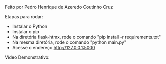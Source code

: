 Feito por Pedro Henrique de Azeredo Coutinho Cruz


Etapas para rodar:

- Instalar o Python
- Instalar o pip
- Na diretória flask-htmx, rode o comando "pip install -r requirements.txt"
- Na mesma diretória, rode o comando "python main.py"
- Acesse o endereço http://127.0.0.1:5000


Vídeo Demonstrativo:
